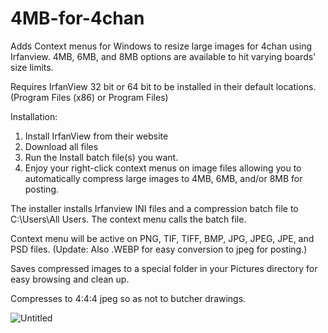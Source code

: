 # 4MB-for-4chan
Adds Context menus for Windows to resize large images for 4chan using Irfanview.  4MB, 6MB, and 8MB options are available to hit varying boards' size limits.

Requires IrfanView 32 bit or 64 bit to be installed in their default locations.  (Program Files (x86) or Program Files)

Installation:  
1. Install IrfanView from their website
2. Download all files
3. Run the Install batch file(s) you want.
4. Enjoy your right-click context menus on image files allowing you to automatically compress large images to 4MB, 6MB, and/or 8MB for posting.

The installer installs Irfanview INI files and a compression batch file to C:\Users\All Users.  The context menu calls the batch file.

Context menu will be active on PNG, TIF, TIFF, BMP, JPG, JPEG, JPE, and PSD files.  (Update: Also .WEBP for easy conversion to jpeg for posting.)

Saves compressed images to a special folder in your Pictures directory for easy browsing and clean up.

Compresses to 4:4:4 jpeg so as not to butcher drawings.

![Untitled](https://github.com/sserdda-liamE/4MB-for-4chan/assets/48846679/dc370f39-7c09-4a42-8f83-2803b5b767e7)
